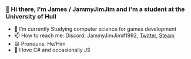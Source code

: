 ### 👋 Hi there, I'm James / JammyJimJim and i'm a student at the University of Hull
- 🌱 I’m currently Studying computer science for games development
- 📫 How to reach me: Discord: JammyJimJim#1992, [Twitter](https://twitter.com/JammyJ1mJ1m), [Steam](https://steamcommunity.com/id/JammyJimJim)
- 😄 Pronouns: He/Him
- 💖 I love C# and occasionally JS
<!--
**JammyJ1mJ1m/JammyJ1mJ1m** is a ✨ _special_ ✨ repository because its `README.md` (this file) appears on your GitHub profile.

Here are some ideas to get you started:

- 🔭 I’m currently working on ...
- 👯 I’m looking to collaborate on ...
- 🤔 I’m looking for help with ...
- 💬 Ask me about ...
- ⚡ Fun fact: 
-->
